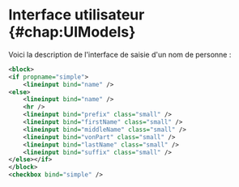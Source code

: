 
# Interface utilisateur {#chap:UIModels}

Voici la description de l'interface de saisie d'un nom de personne :

~~~ {.xml .numberLines}
<block>
<if propname="simple">
	<lineinput bind="name" />
<else>
	<lineinput bind="name" />
	<hr />
	<lineinput bind="prefix" class="small" />
	<lineinput bind="firstName" class="small" />
	<lineinput bind="middleName" class="small" />
	<lineinput bind="vonPart" class="small" />
	<lineinput bind="lastName" class="small" />
	<lineinput bind="suffix" class="small" />
</else></if>
</block>
<checkbox bind="simple" />
~~~
